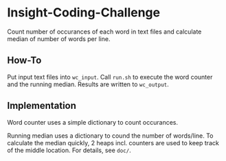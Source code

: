 # Insight-Coding-Challenge
Count number of occurances of each word in text files and calculate median of number of words per line.

How-To
------
Put input text files into `wc_input`. Call `run.sh` to execute the word counter and the running median. Results are written to `wc_output`.

Implementation
--------------

Word counter uses a simple dictionary to count occurances.

Running median uses a dictionary to cound the number of words/line. To calculate the median quickly, 2 heaps incl. counters are used to keep track of the middle location. For details, see `doc/`.
